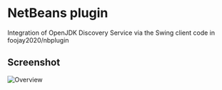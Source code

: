 # NetBeans plugin
Integration of OpenJDK Discovery Service via the Swing client code in foojay2020/nbplugin

## Screenshot
![Overview](https://github.com/foojay2020/nbplugin2/raw/screenshot.jpg)
